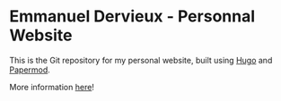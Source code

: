 # Emmanuel Dervieux - Personnal Website

This is the Git repository for my personal website, built using [Hugo](https://gohugo.io/) and [Papermod](https://github.com/adityatelange/hugo-PaperMod/).

More information [here](https://edervieux.fr/en/about/)!